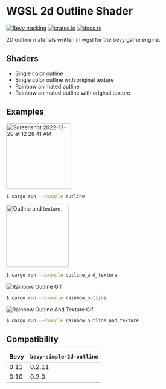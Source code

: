# WGSL 2d Outline Shader
[![Bevy tracking](https://img.shields.io/badge/Bevy%20tracking-released%20version-lightblue)](https://github.com/bevyengine/bevy/blob/main/docs/plugins_guidelines.md#main-branch-tracking)
[![crates.io](https://img.shields.io/crates/v/bevy_simple_2d_outline)](https://crates.io/crates/bevy_simple_2d_outline)
[![docs.rs](https://docs.rs/bevy_simple_2d_outline/badge.svg)](https://docs.rs/bevy_simple_2d_outline)

2D outline materials written in wgsl for the bevy game engine.

## Shaders
- Single color outline
- Single color outline with original texture
- Rainbow animated outline
- Rainbow animated outline with original texture

## Examples
<img width="172" alt="Screenshot 2022-12-29 at 12 28 41 AM" src="https://user-images.githubusercontent.com/109775391/209907264-c4a08845-df81-4035-a5d4-13ef519e32ca.png">

```bash
$ cargo run --example outline
```

<img width="165" alt="Outline and texture" src="https://user-images.githubusercontent.com/109775391/209907338-4e3ceaee-b186-42d9-9341-1b607d5ba582.png">

```bash
$ cargo run --example outline_and_texture
```

![Rainbow Outline Gif](https://user-images.githubusercontent.com/109775391/209907583-81128432-71e3-4d86-b2e8-393fc35632db.gif)


```bash
$ cargo run --example rainbow_outline
```

![Rainbow Outline And Texture Gif](https://user-images.githubusercontent.com/109775391/209907698-8d9443a7-1be1-47f5-8285-4ed01a7b3e10.gif)


```bash
$ cargo run --example rainbow_outline_and_texture
```

## Compatibility

| Bevy | `bevy-simple-2d-outline` |
| ---- |--------------------------|
| 0.11 | 0.2.11                   |
| 0.10 | 0.2.0                    |

